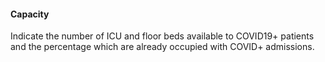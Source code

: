 #### Capacity

Indicate the number of ICU and floor beds available to COVID19+ patients and the percentage which are already occupied with COVID+ admissions. 

